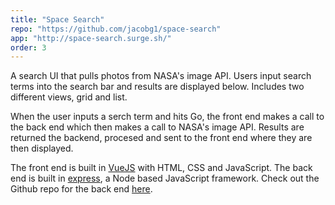 ```yaml
---
title: "Space Search"
repo: "https://github.com/jacobg1/space-search"
app: "http://space-search.surge.sh/"
order: 3
---
```


A search UI that pulls photos from NASA's image API. Users input search terms into the search bar and results are displayed below. Includes two different views, grid and list.

When the user inputs a serch term and hits Go, the front end makes a call to the back end which then makes a call to NASA's image API. Results are returned the backend, procesed and sent to the front end where they are then displayed.

The front end is built in [VueJS](https://vuejs.org/) with HTML, CSS and JavaScript. The back end is built in [express](https://expressjs.com/), a Node based JavaScript framework. Check out the Github repo for the back end [here](https://github.com/jacobg1/NasaSearch).
